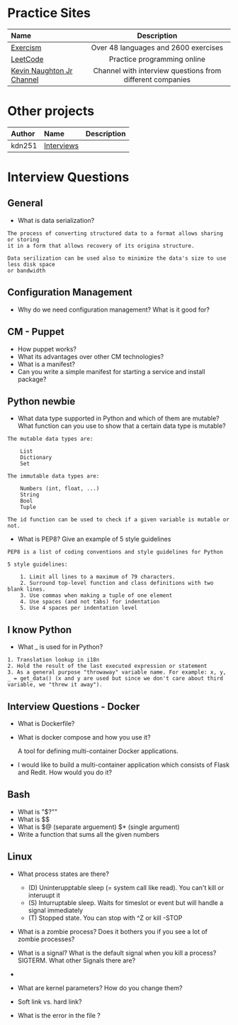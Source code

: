 # Practice Sites

Name | Description
:------|:------:
[Exercism](https://exercism.io) | Over 48 languages and 2600 exercises
[LeetCode](https://leetcode.com) | Practice programming online
[Kevin Naughton Jr Channel](https://www.youtube.com/channel/UCKvwPt6BifPP54yzH99ff1g/videos) | Channel with interview questions from different companies 

# Other projects

Author | Name | Description
:------|:------|:------:
kdn251 | [Interviews](https://github.com/kdn251/interviews) | |

# Interview Questions

## General

* What is data serialization?

```
The process of converting structured data to a format allows sharing or storing
it in a form that allows recovery of its origina structure.

Data serilization can be used also to minimize the data's size to use less disk space
or bandwidth
```

## Configuration Management

* Why do we need configuration management? What is it good for?

## CM - Puppet

* How puppet works?
* What its advantages over other CM technologies?
* What is a manifest?
* Can you write a simple manifest for starting a service and install package?

## Python newbie

* What data type supported in Python and which of them are mutable?
  What function can you use to show that a certain data type is mutable?

```
The mutable data types are:

    List
    Dictionary
    Set
    
The immutable data types are:

    Numbers (int, float, ...)
    String
    Bool
    Tuple

The id function can be used to check if a given variable is mutable or not.
```

* What is PEP8? Give an example of 5 style guidelines

```
PEP8 is a list of coding conventions and style guidelines for Python

5 style guidelines:

    1. Limit all lines to a maximum of 79 characters.
    2. Surround top-level function and class definitions with two blank lines.
    3. Use commas when making a tuple of one element
    4. Use spaces (and not tabs) for indentation
    5. Use 4 spaces per indentation level
```

## I know Python

* What _ is used for in Python?

```
1. Translation lookup in i18n
2. Hold the result of the last executed expression or statement
3. As a general purpose "throwaway" variable name. For example: x, y, _ = get_data() (x and y are used but since we don't care about third variable, we "threw it away").
```

## Interview Questions - Docker

* What is Dockerfile?
* What is docker compose and how you use it?

    A tool for defining multi-container Docker applications.

* I would like to build a multi-container application which consists of Flask and Redit. How would you do it?

## Bash

* What is "$?""
* What is $$
* What is $@ (separate arguement) $* (single argument)
* Write a function that sums all the given numbers

## Linux

* What process states are there?
    - (D) Uninterupptable sleep (= system call like read). You can't kill or interuupt it
    - (S) Inturruptable sleep. Waits for timeslot or event but will handle a signal immediately
    - (T) Stopped state. You can stop with ^Z or kill -STOP
* What is a zombie process? Does it bothers you if you see a lot of zombie processes?

* What is a signal? What is the default signal when you kill a process? SIGTERM. What other Signals there are?
*
* What are kernel parameters? How do you change them?
* Soft link vs. hard link?
* What is the error in the file <error1>?
